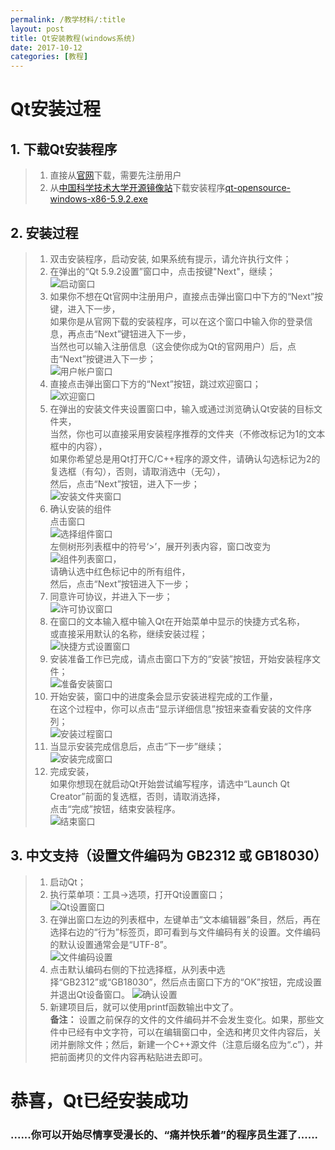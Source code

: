 ```yaml
---
permalink: /教学材料/:title
layout: post
title: Qt安装教程(windows系统)
date: 2017-10-12
categories: [教程]
---
```


# Qt安装过程
## 1. 下载Qt安装程序
> 1. 直接从[官网](https://www.qt.io/)下载，需要先注册用户
> 1. 从[中国科学技术大学开源镜像站](http://mirrors.ustc.edu.cn/)下载安装程序[qt-opensource-windows-x86-5.9.2.exe](http://mirrors.ustc.edu.cn/qtproject/official_releases/qt/5.9/5.9.2/qt-opensource-windows-x86-5.9.2.exe)

## 2. 安装过程
> 1. 双击安装程序，启动安装, 如果系统有提示，请允许执行文件；
> 1. 在弹出的“Qt 5.9.2设置”窗口中，点击按键"Next"，继续；    
>    ![启动窗口](../images/QtInstall_01.PNG)    
> 1. 如果你不想在Qt官网中注册用户，直接点击弹出窗口中下方的“Next”按键，进入下一步，    
> 如果你是从官网下载的安装程序，可以在这个窗口中输入你的登录信息，再点击“Next”键钮进入下一步，    
> 当然也可以输入注册信息（这会使你成为Qt的官网用户）后，点击“Next”按键进入下一步；    
>    ![用户帐户窗口](../images/QtInstall_02.PNG)
> 1. 直接点击弹出窗口下方的“Next”按钮，跳过欢迎窗口；    
>    ![欢迎窗口](../images/QtInstall_03.PNG)
> 1. 在弹出的安装文件夹设置窗口中，输入或通过浏览确认Qt安装的目标文件夹，    
> 当然，你也可以直接采用安装程序推荐的文件夹（不修改标记为1的文本框中的内容），    
> 如果你希望总是用Qt打开C/C++程序的源文件，请确认勾选标记为2的复选框（有勾），否则，请取消选中（无勾），    
> 然后，点击“Next”按钮，进入下一步；    
>    ![安装文件夹窗口](../images/QtInstall_04.PNG)    
> 1. 确认安装的组件    
> 点击窗口    
> ![选择组件窗口](../images/QtInstall_05.PNG)    
> 左侧树形列表框中的符号‘>’，展开列表内容，窗口改变为    
> ![组件列表窗口](../images/QtInstall_06.PNG)，    
> 请确认选中红色标记中的所有组件，    
> 然后，点击“Next”按钮进入下一步；
> 1. 同意许可协议，并进入下一步；    
> ![许可协议窗口](../images/QtInstall_07.PNG)
> 1. 在窗口的文本输入框中输入Qt在开始菜单中显示的快捷方式名称，    
> 或直接采用默认的名称，继续安装过程；    
> ![快捷方式设置窗口](../images/QtInstall_08.PNG)
> 1. 安装准备工作已完成，请点击窗口下方的“安装”按钮，开始安装程序文件；    
>    ![准备安装窗口](../images/QtInstall_09.PNG)
> 1. 开始安装，窗口中的进度条会显示安装进程完成的工作量，    
> 在这个过程中，你可以点击“显示详细信息”按钮来查看安装的文件序列；    
>    ![安装过程窗口](../images/QtInstall_10.PNG)
> 1. 当显示安装完成信息后，点击“下一步”继续；    
>    ![安装完成窗口](../images/QtInstall_11.PNG)
> 1. 完成安装，    
> 如果你想现在就启动Qt开始尝试编写程序，请选中“Launch Qt Creator”前面的复选框，否则，请取消选择，    
> 点击“完成”按钮，结束安装程序。    
>    ![结束窗口](../images/QtInstall_12.PNG)

## 3. 中文支持（设置文件编码为 GB2312 或 GB18030）
> 1. 启动Qt；
> 1. 执行菜单项：工具->选项，打开Qt设置窗口；    
>    ![Qt设置窗口](../images/中文显示支持01.PNG)
> 1. 在弹出窗口左边的列表框中，左键单击“文本编辑器”条目，然后，再在选择右边的“行为”标签页，即可看到与文件编码有关的设置。文件编码的默认设置通常会是“UTF-8”。    
>    ![文件编码设置](../images/中文显示支持02.PNG)
> 1. 点击默认编码右侧的下拉选择框，从列表中选择“GB2312”或“GB18030”，然后点击窗口下方的“OK”按钮，完成设置并退出Qt设备窗口。
>    ![确认设置](../images/中文显示支持03.PNG)
> 1. 新建项目后，就可以使用printf函数输出中文了。     
>    __备注：__ 设置之前保存的文件的文件编码并不会发生变化。如果，那些文件中已经有中文字符，可以在编辑窗口中，全选和拷贝文件内容后，关闭并删除文件；然后，新建一个C++源文件（注意后缀名应为“.c”），并把前面拷贝的文件内容再粘贴进去即可。


# 恭喜，Qt已经安装成功
### ......你可以开始尽情享受漫长的、“痛并快乐着”的程序员生涯了......
